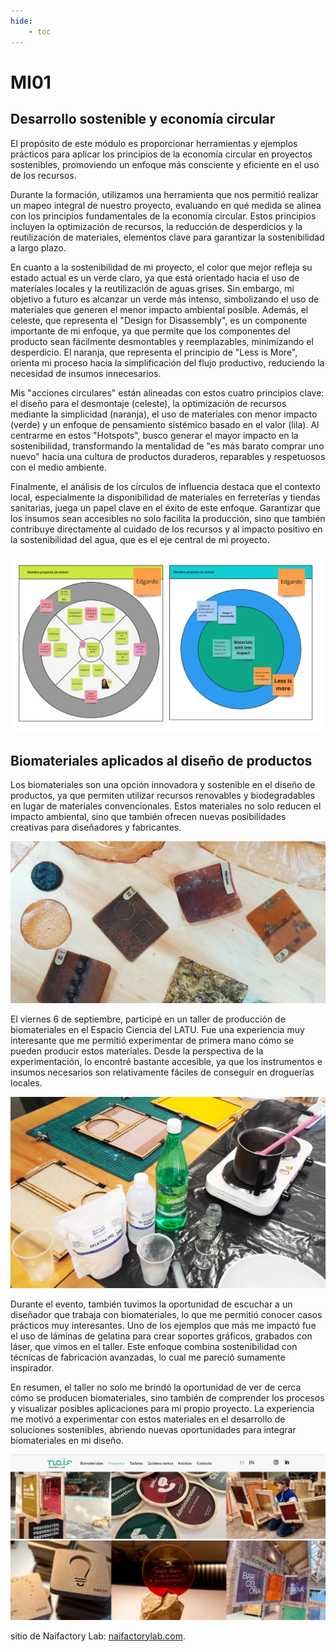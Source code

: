 ```yaml
---
hide:
    - toc
---
```


# MI01
## Desarrollo sostenible y economía circular 


El propósito de este módulo es proporcionar herramientas y ejemplos prácticos para aplicar los principios de la economía circular en proyectos sostenibles, promoviendo un enfoque más consciente y eficiente en el uso de los recursos.

Durante la formación, utilizamos una herramienta que nos permitió realizar un mapeo integral de nuestro proyecto, evaluando en qué medida se alinea con los principios fundamentales de la economía circular. Estos principios incluyen la optimización de recursos, la reducción de desperdicios y la reutilización de materiales, elementos clave para garantizar la sostenibilidad a largo plazo.

En cuanto a la sostenibilidad de mi proyecto, el color que mejor refleja su estado actual es un verde claro, ya que está orientado hacia el uso de materiales locales y la reutilización de aguas grises. Sin embargo, mi objetivo a futuro es alcanzar un verde más intenso, simbolizando el uso de materiales que generen el menor impacto ambiental posible. Además, el celeste, que representa el "Design for Disassembly", es un componente importante de mi enfoque, ya que permite que los componentes del producto sean fácilmente desmontables y reemplazables, minimizando el desperdicio. El naranja, que representa el principio de "Less is More", orienta mi proceso hacia la simplificación del flujo productivo, reduciendo la necesidad de insumos innecesarios.

Mis "acciones circulares" están alineadas con estos cuatro principios clave: el diseño para el desmontaje (celeste), la optimización de recursos mediante la simplicidad (naranja), el uso de materiales con menor impacto (verde) y un enfoque de pensamiento sistémico basado en el valor (lila). Al centrarme en estos "Hotspots", busco generar el mayor impacto en la sostenibilidad, transformando la mentalidad de "es más barato comprar uno nuevo" hacia una cultura de productos duraderos, reparables y respetuosos con el medio ambiente.

Finalmente, el análisis de los círculos de influencia destaca que el contexto local, especialmente la disponibilidad de materiales en ferreterías y tiendas sanitarias, juega un papel clave en el éxito de este enfoque. Garantizar que los insumos sean accesibles no solo facilita la producción, sino que también contribuye directamente al cuidado de los recursos y al impacto positivo en la sostenibilidad del agua, que es el eje central de mi proyecto.

![Miro](../images/MI02/HERRAMIENTA_MAPEO.png)

## Biomateriales aplicados al diseño de productos

Los biomateriales son una opción innovadora y sostenible en el diseño de productos, ya que permiten utilizar recursos renovables y biodegradables en lugar de materiales convencionales. Estos materiales no solo reducen el impacto ambiental, sino que también ofrecen nuevas posibilidades creativas para diseñadores y fabricantes.

![muestras de biomateriales](../images/MI02/20240906_120455.jpg)

El viernes 6 de septiembre, participé en un taller de producción de biomateriales en el Espacio Ciencia del LATU. Fue una experiencia muy interesante que me permitió experimentar de primera mano cómo se pueden producir estos materiales. Desde la perspectiva de la experimentación, lo encontré bastante accesible, ya que los instrumentos e insumos necesarios son relativamente fáciles de conseguir en droguerías locales.

![taller de biomateriales](../images/MI02/20240906_120408.jpg)

Durante el evento, también tuvimos la oportunidad de escuchar a un diseñador que trabaja con biomateriales, lo que me permitió conocer casos prácticos muy interesantes. Uno de los ejemplos que más me impactó fue el uso de láminas de gelatina para crear soportes gráficos, grabados con láser, que vimos en el taller. Este enfoque combina sostenibilidad con técnicas de fabricación avanzadas, lo cual me pareció sumamente inspirador.

En resumen, el taller no solo me brindó la oportunidad de ver de cerca cómo se producen biomateriales, sino también de comprender los procesos y visualizar posibles aplicaciones para mi propio proyecto. La experiencia me motivó a experimentar con estos materiales en el desarrollo de soluciones sostenibles, abriendo nuevas oportunidades para integrar biomateriales en mi diseño. 

![alt text](../images/MI02/ejemplo_circularidad.png)

sitio de Naifactory Lab: [naifactorylab.com](https://naifactorylab.com/proyectos/).



